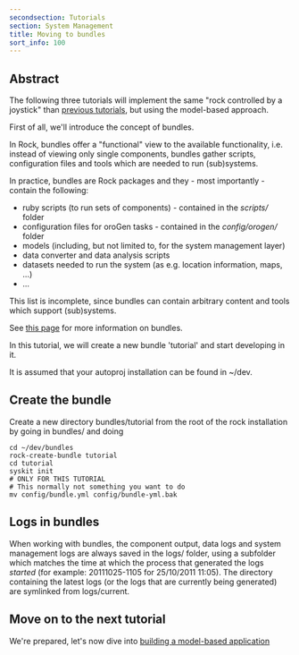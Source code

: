 ```yaml
---
secondsection: Tutorials
section: System Management
title: Moving to bundles
sort_info: 100
---
```


Abstract
--------

The following three tutorials will implement the same "rock controlled by a joystick" than
[previous tutorials](../tutorials/510_joystick.html), but using the model-based approach.

First of all, we'll introduce the concept of bundles.

In Rock, bundles offer a "functional" view to the available functionality, i.e.
instead of viewing only single components, bundles gather scripts,
configuration files and tools which are needed to run (sub)systems.

In practice, bundles are Rock packages and they - most importantly - contain
the following:

 * ruby scripts (to run sets of components) - contained in the _scripts/_ folder
 * configuration files for oroGen tasks - contained in the _config/orogen/_ folder
 * models (including, but not limited to, for the system management layer)
 * data converter and data analysis scripts
 * datasets needed to run the system (as e.g. location information, maps, ...)
 * ...

This list is incomplete, since bundles can contain arbitrary content and tools which support (sub)systems.

See [this page](http://rock.opendfki.de/wiki/WikiStart/Standards/RG7) for more
information on bundles.

In this tutorial, we will create a new bundle 'tutorial' and start developing in it.

It is assumed that your autoproj installation can be found in ~/dev.

Create the bundle
-----------------

Create a new directory bundles/tutorial from the root of the rock
installation by going in bundles/ and doing

~~~
cd ~/dev/bundles
rock-create-bundle tutorial
cd tutorial
syskit init
# ONLY FOR THIS TUTORIAL
# This normally not something you want to do
mv config/bundle.yml config/bundle-yml.bak
~~~

Logs in bundles
---------------
When working with bundles, the component output, data logs and system management
logs are always saved in the logs/ folder, using a subfolder which matches the
time at which the process that generated the logs _started_ (for example:
20111025-1105 for 25/10/2011 11:05). The directory containing the latest logs
(or the logs that are currently being generated) are symlinked from logs/current.

Move on to the next tutorial
------------
We're prepared, let's now dive into [building a model-based
application](200_first_composition.html)

